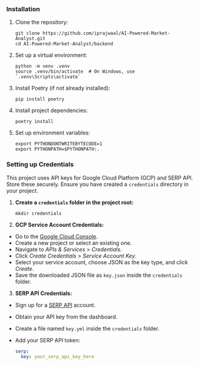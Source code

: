 ### Installation

1. Clone the repository:
   ```
   git clone https://github.com/iprajwaal/AI-Powered-Market-Analyst.git
   cd AI-Powered-Market-Analyst/backend
   ```

2. Set up a virtual environment:
   ```
   python -m venv .venv
   source .venv/bin/activate  # On Windows, use `.venv\Scripts\activate`
   ```

3. Install Poetry (if not already installed):
   ```
   pip install poetry
   ```

4. Install project dependencies:
   ```
   poetry install
   ```

5. Set up environment variables:
   ```
   export PYTHONDONTWRITEBYTECODE=1
   export PYTHONPATH=$PYTHONPATH:.
   ```

### Setting up Credentials

This project uses API keys for Google Cloud Platform (GCP) and SERP API. Store these securely.  Ensure you have created a `credentials` directory in your project.

1. **Create a `credentials` folder in the project root:**

   ```
   mkdir credentials
   ```

2. **GCP Service Account Credentials:**

- Go to the [Google Cloud Console](https://console.cloud.google.com/).
- Create a new project or select an existing one.
- Navigate to *APIs & Services* > *Credentials*.
- Click *Create Credentials* > *Service Account Key*.
- Select your service account, choose JSON as the key type, and click *Create*.
- Save the downloaded JSON file as `key.json` inside the `credentials` folder.

3. **SERP API Credentials:**

- Sign up for a [SERP API](https://serpapi.com/) account.
- Obtain your API key from the dashboard.
- Create a file named `key.yml` inside the `credentials` folder.
- Add your SERP API token:

   ```yaml
   serp:
     key: your_serp_api_key_here
    ```